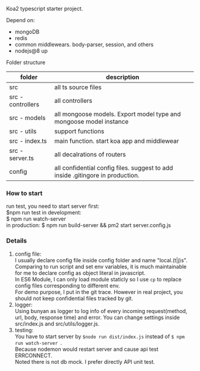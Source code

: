 Koa2 typescript starter project. 

Depend on:
 - mongoDB
 - redis
 - common middlewears. body-parser, session, and others
 - nodejs@8 up

Folder structure  

|folder|description|  
|------|-----------|  
|src| all ts source files|  
|src - controllers| all controllers|  
|src - models| all mongoose models. Export model type and mongoose model instance|  
|src - utils | support functions |  
|src - index.ts | main function. start koa app and middlewear|  
|src - server.ts | all decalrations of routers|  
|config| all confidential config files. suggest to add inside .gitingore in production.|  

### How to start 
run test, you need to start server first:  
$npm run test
in development:   
$ npm run watch-server  
in production: 
$ npm run build-server && pm2 start server.config.js

### Details 
1. config file:  
I usually declare config file inside config folder and name "local.(t|j)s". Comparing to run script and set env variables, it is much maintainable for me to declare config as object literal in javascript.  
In ES6 Module, I can only load module staticly so I use `cp` to replace config files corresponding to different env.  
For demo purpose, I put in the git trace. However in real project, you should not keep confidential files tracked by git.   
2. logger:  
Using bunyan as logger to log info of every incoming request(method, url, body, response time) and error. You can change settings inside src/index.js and src/utils/logger.js.  
3. testing:  
You have to start server by `$node run dist/index.js` instead of `$ npm run watch-server `.  
Because nodemon would restart server and cause api test ERRCONNECT.  
Noted there is not db mock. I prefer directly API unit test.


